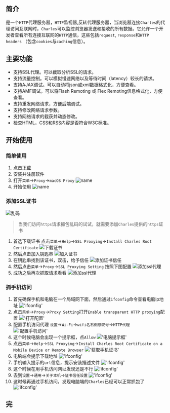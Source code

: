 

## 简介
是一个`HTTP`代理服务器，`HTTP`监视器,反转代理服务器，当浏览器连接`Charles`的代理访问互联网时，`Charles`可以监控浏览器发送和接收的所有数据。它允许一个开发者查看所有连接互联网的`HTTP`通信，这些包括`request`, `response`和`HTTP headers` （包含`cookies`与`caching`信息）。
<!-- more -->
## 主要功能
* 支持SSL代理。可以截取分析SSL的请求。
* 支持流量控制。可以模拟慢速网络以及等待时间（latency）较长的请求。
* 支持AJAX调试。可以自动将json或xml数据格式化，方便查看。
* 支持AMF调试。可以将Flash Remoting 或 Flex Remoting信息格式化，方便查看。
* 支持重发网络请求，方便后端调试。
* 支持修改网络请求参数。
* 支持网络请求的截获并动态修改。
* 检查HTML，CSS和RSS内容是否符合W3C标准。

## 开始使用
### 简单使用
1. 点击[下载](http://www.baidu.com)
2. 安装并注册软件
3. 打开`菜单`->`Proxy`->`macOS Proxy`
![name](https://github.com/lightWey/notebook/blob/master/imageHost/2018/04/27/1524808380.png?raw=true, '安装页面')
4. 开始使用
![name](https://github.com/lightWey/notebook/blob/master/imageHost/2018/04/27/1524809040.png?raw=true,'开始使用')
### 添加SSL证书
![乱码](https://github.com/lightWey/notebook/blob/master/imageHost/2018/04/27/1524809044.png?raw=true)
> 当我们访问`https`请求抓包乱码的试试，就需要添加`Charles`提供的`https`证书
 
1. 首选下载证书 点击`菜单`->`Help`->`SSL Proxying`->`Install Charles Root Certificate`
![下载证书](https://github.com/lightWey/notebook/blob/master/imageHost/2018/04/27/1524809043.png?raw=true)
2. 然后点击加入钥匙串
![加入证书](https://github.com/lightWey/notebook/blob/master/imageHost/2018/04/27/1524809045.png?raw=true)
3. 在钥匙串找到该证书，双击，给予信任
![添加证书信任](https://github.com/lightWey/notebook/blob/master/imageHost/2018/04/27/1524809041.png?raw=true)
4. 然后点击`菜单`->`Proxy`->`SSL Proxying Setting` 按照下图配置
![添加ssl代理](https://github.com/lightWey/notebook/blob/master/imageHost/2018/04/27/1524809042.png?raw=true)
5. 成功之后再次抓取请求看看
![添加ssl代理](https://github.com/lightWey/notebook/blob/master/imageHost/2018/04/27/1524809047.png?raw=true)

### 抓手机访问
1. 首先确保手机和电脑在一个局域网下面，然后通过`ifconfig`命令查看电脑ip地址
!['ifconfig'](https://github.com/lightWey/notebook/blob/master/imageHost/2018/04/27/1524809053.png?raw=true)
2. 点击`菜单`->`Proxy`->`Proxy Setting`打开`Enable transparent HTTP proxying`配置
!['打开配置'](https://github.com/lightWey/notebook/blob/master/imageHost/2018/04/27/1524809054.png?raw=true)
3. 配置手机访问代理 `设置`->`Wi-Fi`->`wifi名右侧感叹号`->`HTTP代理`
!['配置手机访问'](https://github.com/lightWey/notebook/blob/master/imageHost/2018/04/27/1524809054.jpeg?raw=true)
4. 这个时候电脑会出现一个提示框，点`Allow`
!['电脑提示框'](https://github.com/lightWey/notebook/blob/master/imageHost/2018/04/27/1524809051.png?raw=true)
5. 点击`菜单`->`Help`->`SSL Proxying`->`Install Charles Root Certificate on a Mobile Device or Remote Browser`
!['获取手机证书'](https://github.com/lightWey/notebook/blob/master/imageHost/2018/04/27/1524809055.png?raw=true)
6. 电脑端会提示下载地址
!['ifconfig'](https://github.com/lightWey/notebook/blob/master/imageHost/2018/04/27/1524809052.png?raw=true)
7. 手机输入提示的`url`信息，提示安装描述文件
!['ifconfig'](https://github.com/lightWey/notebook/blob/master/imageHost/2018/04/27/1524809049.png?raw=true)
8. 这个时候在用手机访问网址发现还是不行
!['ifconfig'](https://github.com/lightWey/notebook/blob/master/imageHost/2018/04/27/1524809048.png?raw=true)
9. 去到`设置`->`通用`->`关于本机`->`证书信任设置`
!['ifconfig'](https://github.com/lightWey/notebook/blob/master/imageHost/2018/04/27/1524809050.png?raw=true)
10. 这时候再通过手机访问，发现电脑端的`Charles`已经可以正常抓包了
!['ifconfig'](https://github.com/lightWey/notebook/blob/master/imageHost/2018/04/27/1524809056.png?raw=true)
## 完
